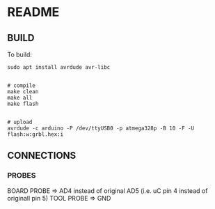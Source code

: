 # README

## BUILD

To build:

```
sudo apt install avrdude avr-libc
```

```

# compile
make clean
make all
make flash


# upload
avrdude -c arduino -P /dev/ttyUSB0 -p atmega328p -B 10 -F -U flash:w:grbl.hex:i
```

## CONNECTIONS

### PROBES

BOARD PROBE => AD4 instead of original AD5 (i.e. uC pin 4 instead of originall pin 5)
TOOL PROBE  => GND

